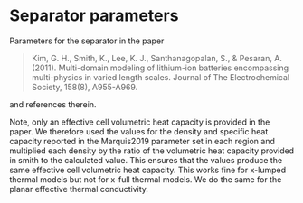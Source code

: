 # Separator parameters

Parameters for the separator in the paper

> Kim, G. H., Smith, K., Lee, K. J., Santhanagopalan, S., & Pesaran, A. (2011). Multi-domain modeling of lithium-ion batteries encompassing multi-physics in varied length scales. Journal of The Electrochemical Society, 158(8), A955-A969.

and references therein.

Note, only an effective cell volumetric heat capacity is provided in the paper. We therefore used the values for the density and specific heat capacity reported in the Marquis2019 parameter set in each region and multiplied each density by the ratio of the volumetric heat capacity provided in smith to the calculated value. This ensures that the values produce the same effective cell volumetric heat capacity. This works fine for x-lumped thermal models but not for x-full thermal models. We do the same for the planar effective thermal conductivity.
